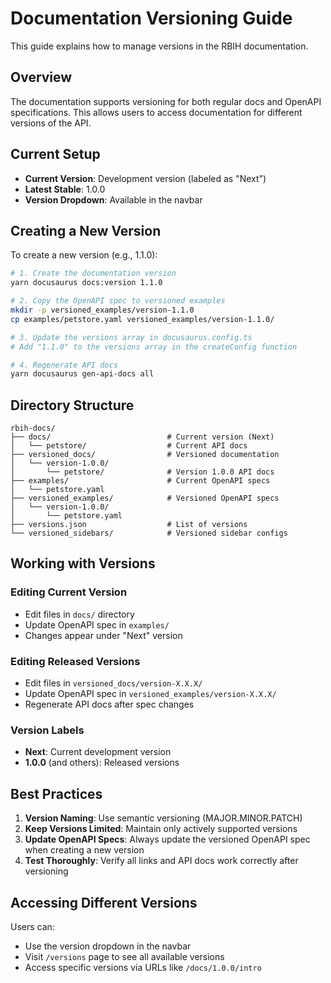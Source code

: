 # Documentation Versioning Guide

This guide explains how to manage versions in the RBIH documentation.

## Overview

The documentation supports versioning for both regular docs and OpenAPI specifications. This allows users to access documentation for different versions of the API.

## Current Setup

- **Current Version**: Development version (labeled as "Next")
- **Latest Stable**: 1.0.0
- **Version Dropdown**: Available in the navbar

## Creating a New Version

To create a new version (e.g., 1.1.0):

```bash
# 1. Create the documentation version
yarn docusaurus docs:version 1.1.0

# 2. Copy the OpenAPI spec to versioned examples
mkdir -p versioned_examples/version-1.1.0
cp examples/petstore.yaml versioned_examples/version-1.1.0/

# 3. Update the versions array in docusaurus.config.ts
# Add "1.1.0" to the versions array in the createConfig function

# 4. Regenerate API docs
yarn docusaurus gen-api-docs all
```

## Directory Structure

```
rbih-docs/
├── docs/                          # Current version (Next)
│   └── petstore/                  # Current API docs
├── versioned_docs/                # Versioned documentation
│   └── version-1.0.0/
│       └── petstore/              # Version 1.0.0 API docs
├── examples/                      # Current OpenAPI specs
│   └── petstore.yaml
├── versioned_examples/            # Versioned OpenAPI specs
│   └── version-1.0.0/
│       └── petstore.yaml
├── versions.json                  # List of versions
└── versioned_sidebars/            # Versioned sidebar configs
```

## Working with Versions

### Editing Current Version
- Edit files in `docs/` directory
- Update OpenAPI spec in `examples/`
- Changes appear under "Next" version

### Editing Released Versions
- Edit files in `versioned_docs/version-X.X.X/`
- Update OpenAPI spec in `versioned_examples/version-X.X.X/`
- Regenerate API docs after spec changes

### Version Labels
- **Next**: Current development version
- **1.0.0** (and others): Released versions

## Best Practices

1. **Version Naming**: Use semantic versioning (MAJOR.MINOR.PATCH)
2. **Keep Versions Limited**: Maintain only actively supported versions
3. **Update OpenAPI Specs**: Always update the versioned OpenAPI spec when creating a new version
4. **Test Thoroughly**: Verify all links and API docs work correctly after versioning

## Accessing Different Versions

Users can:
- Use the version dropdown in the navbar
- Visit `/versions` page to see all available versions
- Access specific versions via URLs like `/docs/1.0.0/intro`